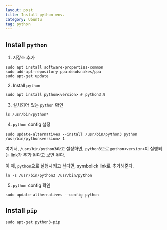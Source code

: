 ```yaml
---
layout: post
title: Install python env.
category: Ubuntu
tag: python
---
```


## Install `python`

1. 저장소 추가
```
sudo apt install software-properties-common
sudo add-apt-repository ppa:deadsnakes/ppa
sudo apt-get update
```

2. Install `python`
```
sudo apt install python<version> # python3.9
```

3. 설치되어 있는 `python` 확인
```
ls /usr/bin/python*
```

4. `python` config 설정
```
sudo update-alternatives --install /usr/bin/python3 python /usr/bin/python<version> 1
```

여기서, `/usr/bin/python3`라고 설정하면, `python3`으로 `python<version>`이 실행되는 link가 추가 된다고 보면 된다. 

이 때, `python`으로 실행시키고 싶다면, symbolick link로 추가해준다.
```
ln -s /usr/bin/python3 /usr/bin/python
```

5. `python` config 확인
```
sudo update-althernatives --config python
```

## Install `pip`

```
sudo apt-get python3-pip
```



